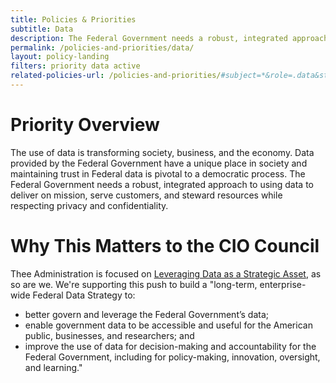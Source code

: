 ```yaml
---
title: Policies & Priorities
subtitle: Data
description: The Federal Government needs a robust, integrated approach to using data to deliver on mission, serve customers, and steward resources while respecting privacy and confidentiality.
permalink: /policies-and-priorities/data/
layout: policy-landing
filters: priority data active
related-policies-url: /policies-and-priorities/#subject=*&role=.data&status=*
---
```


# Priority Overview #
The use of data is transforming society, business, and the economy. Data provided by the Federal Government have a unique place in society and maintaining trust in Federal data is pivotal to a democratic process. The Federal Government needs a robust, integrated approach to using data to deliver on mission, serve customers, and steward resources while respecting privacy and confidentiality.

# Why This Matters to the CIO Council #
Thee Administration is focused on [Leveraging Data as a Strategic Asset](https://www.performance.gov/CAP/leveragingdata/), as so are we. We're supporting this push to build a "long-term, enterprise-wide Federal Data Strategy to:
- better govern and leverage the Federal Government’s data;
- enable government data to be accessible and useful for the American public, businesses, and researchers; and
- improve the use of data for decision-making and accountability for the Federal Government, including for policy-making, innovation, oversight, and learning."
&nbsp;
